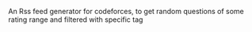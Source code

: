 An Rss feed generator for codeforces, to get random questions of some rating range and filtered with specific tag
